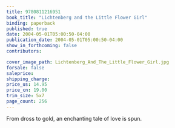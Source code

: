 ```yaml
---
title: 9780811216951
book_title: "Lichtenberg and the Little Flower Girl"
binding: paperback
published: true
date: 2004-05-01T05:00:50-04:00
publication_date: 2004-05-01T05:00:50-04:00
show_in_forthcoming: false
contributors:

cover_image_path: Lichtenberg_And_The_Little_Flower_Girl.jpg
forsale: false
saleprice:
shipping_charge:
price_us: 14.95
price_cn: 19.00
trim_size: 5x7
page_count: 256
---
```

From dross to gold, an enchanting tale of love is spun.

